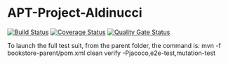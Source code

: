# APT-Project-Aldinucci


[![Build Status](https://travis-ci.com/Predictabowl/APT-Project-Aldinucci.svg?branch=master)](https://travis-ci.com/Predictabowl/APT-Project-Aldinucci)
[![Coverage Status](https://coveralls.io/repos/github/Predictabowl/APT-Project-Aldinucci/badge.svg?branch=master)](https://coveralls.io/github/Predictabowl/APT-Project-Aldinucci?branch=master)
[![Quality Gate Status](https://sonarcloud.io/api/project_badges/measure?project=Predictabowl_APT-Project-Aldinucci&metric=alert_status)](https://sonarcloud.io/dashboard?id=Predictabowl_APT-Project-Aldinucci)

To launch the full test suit, from the parent folder, the command is:
mvn -f bookstore-parent/pom.xml clean verify -Pjacoco,e2e-test,mutation-test